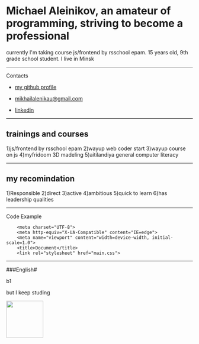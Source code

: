 <h1>Michael Aleinikov, an amateur of programming, striving to become a professional</h1>
<p>currently I'm taking course js/frontend by rsschool epam.
15 years old, 9th grade school student. I live in Minsk
    
---
Contacts

- <a href="https://github.com/Mikeranbo">my github profile</a>

- mikhailalenikau@gmail.com

- <a href="hwww.linkedin.com/in/mikhail-alenikau-27a9aa225">linkedin</a>
---
  
<h2>trainings and courses</h2>
    
 1)js/frontend by rsschool epam
 2)wayup web coder start
 3)wayup course on js
 4)myfridoom 3D madeling
 5)aitilandiya general computer literacy

 ---   
<h2>my recomindation</h2>

 1)Responsible 
2)direct 
3)active 
4)ambitious
5)quick to learn
6)has leadership qualities
        

---

Code Example
```
    <meta charset="UTF-8">
    <meta http-equiv="X-UA-Compatible" content="IE=edge">
    <meta name="viewport" content="width=device-width, initial-scale=1.0">
    <title>Document</title>
    <link rel="stylesheet" href="main.css">
```
---

###English#   

b1

but I keep studing

 
 <a href="https://rs.school/"><img src="https://rs.school/images/rs_school.svg" alt=""  width="100px"></a>

